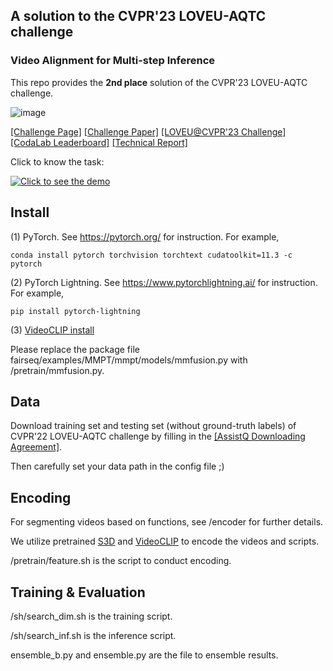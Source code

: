 ## A solution to the CVPR'23 LOVEU-AQTC challenge 

### Video Alignment for Multi-step Inference

This repo provides the **2nd place** solution of the CVPR'23 LOVEU-AQTC challenge.

![image](https://github.com/zcfinal/LOVEU-CVPR23-AQTC/assets/48513057/33a66e28-cec1-46de-9b64-430eccda5c36)


[[Challenge Page]](https://showlab.github.io/assistq/)  [[Challenge Paper]](https://arxiv.org/abs/2203.04203) [[LOVEU@CVPR'23 Challenge]](https://sites.google.com/view/loveucvpr23/track3?authuser=0) [[CodaLab Leaderboard]](https://codalab.lisn.upsaclay.fr/competitions/4642#results) [[Technical Report]](https://arxiv.org/abs/2306.14412)

Click to know the task:

[![Click to see the demo](https://img.youtube.com/vi/3v8ceel9Mos/0.jpg)](https://www.youtube.com/watch?v=3v8ceel9Mos)




## Install

(1) PyTorch. See https://pytorch.org/ for instruction. For example,

```
conda install pytorch torchvision torchtext cudatoolkit=11.3 -c pytorch
```

(2) PyTorch Lightning. See https://www.pytorchlightning.ai/ for instruction. For example,

```
pip install pytorch-lightning
```

(3) [VideoCLIP install](https://github.com/facebookresearch/fairseq/tree/main/examples/MMPT)

Please replace the package file fairseq/examples/MMPT/mmpt/models/mmfusion.py with /pretrain/mmfusion.py.


## Data

Download training set and testing set (without ground-truth labels) of CVPR'22 LOVEU-AQTC challenge by filling in the [[AssistQ Downloading Agreement]](https://forms.gle/h9A8GxHksWJfPByf7).

Then carefully set your data path in the config file ;)

## Encoding

For segmenting videos based on functions, see /encoder for further details.

We utilize pretrained [S3D](https://github.com/antoine77340/S3D_HowTo100M) and [VideoCLIP](https://github.com/facebookresearch/fairseq/tree/main/examples/MMPT) to encode the videos and scripts.

/pretrain/feature.sh is the script to conduct encoding.

## Training & Evaluation

/sh/search_dim.sh is the training script.

/sh/search_inf.sh is the inference script.

ensemble_b.py and ensemble.py are the file to ensemble results.
